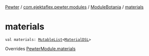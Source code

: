 [Pewter](../../index.md) / [com.ejektaflex.pewter.modules](../index.md) / [ModuleBotania](index.md) / [materials](./materials.md)

# materials

`val materials: `[`MutableList`](https://kotlinlang.org/api/latest/jvm/stdlib/kotlin.collections/-mutable-list/index.html)`<`[`MaterialDSL`](../../com.ejektaflex.pewter.api.core.materials/-material-d-s-l/index.md)`>`

Overrides [PewterModule.materials](../../com.ejektaflex.pewter.api.core/-pewter-module/materials.md)


